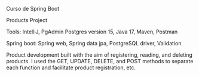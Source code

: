 Curso de Spring Boot

Products Project 

Tools:
IntelliJ,
PgAdmin Postgres version 15,
Java 17,
Maven,
Postman


Spring boot:
Spring web,
Spring data jpa,
PostgreSQL driver,
Validation

Product development built with the aim of registering, reading, and deleting products. I used the GET, UPDATE, DELETE, and POST methods to separate each function and facilitate product registration, etc.


